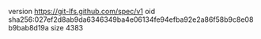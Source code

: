 version https://git-lfs.github.com/spec/v1
oid sha256:027ef2d8ab9da6346349ba4e06134fe94efba92e2a86f58b9c8e08b9bab8d19a
size 4383
